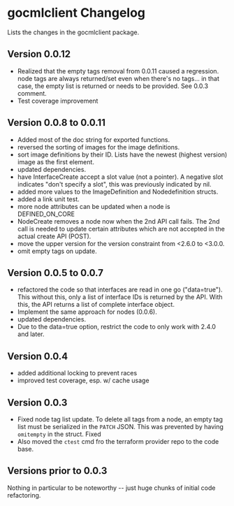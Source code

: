 # gocmlclient Changelog

Lists the changes in the gocmlclient package.

## Version 0.0.12

- Realized that the empty tags removal from 0.0.11 caused a regression.
  node tags are always returned/set even when there's no tags... in that
  case, the empty list is returned or needs to be provided. See 0.0.3 comment.
- Test coverage improvement

## Version 0.0.8 to 0.0.11

- Added most of the doc string for exported functions.
- reversed the sorting of images for the image definitions.
- sort image definitions by their ID. Lists have the newest (highest version)
  image as the first element.
- updated dependencies.
- have InterfaceCreate accept a slot value (not a pointer). A negative slot
  indicates "don't specify a slot", this was previously indicated by nil.
- added more values to the ImageDefinition and Nodedefinition structs.
- added a link unit test.
- more node attributes can be updated when a node is DEFINED_ON_CORE
- NodeCreate removes a node now when the 2nd API call fails. The 2nd call is
  needed to update certain attributes which are not accepted in the actual
  create API (POST).
- move the upper version for the version constraint from <2.6.0 to <3.0.0.
- omit empty tags on update.

## Version 0.0.5 to 0.0.7

- refactored the code so that interfaces are read in one go ("data=true"). This
  without this, only a list of interface IDs is returned by the API. With this,
  the API returns a list of complete interface object.
- Implement the same approach for nodes (0.0.6).
- updated dependencies.
- Due to the data=true option, restrict the code to only work with 2.4.0 and later.

## Version 0.0.4

- added additional locking to prevent races
- improved test coverage, esp. w/ cache usage

## Version 0.0.3

- Fixed node tag list update. To delete all tags from a node, an empty tag list
  must be serialized in the `PATCH` JSON.  This was prevented by having
  `omitempty` in the struct.  Fixed  
- Also moved the `ctest` cmd fro the terraform provider repo to the code base.

## Versions prior to 0.0.3

Nothing in particular to be noteworthy -- just huge chunks of initial code
refactoring.
